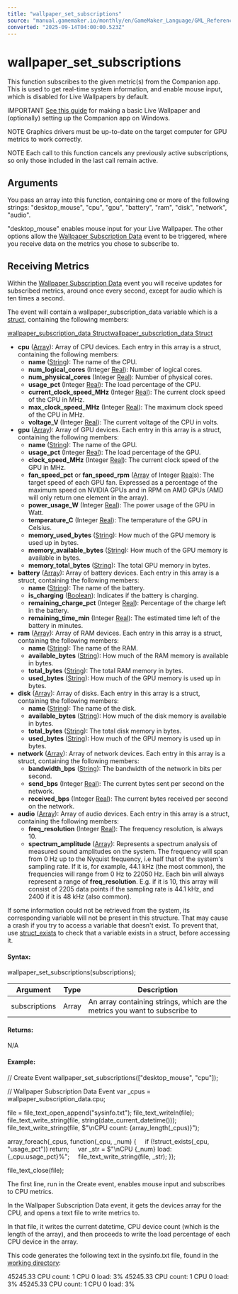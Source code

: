 ```yaml
---
title: "wallpaper_set_subscriptions"
source: "manual.gamemaker.io/monthly/en/GameMaker_Language/GML_Reference/Live_Wallpapers/wallpaper_set_subscriptions.htm"
converted: "2025-09-14T04:00:00.523Z"
---
```


# wallpaper\_set\_subscriptions

This function subscribes to the given metric(s) from the Companion app. This is used to get real-time system information, and enable mouse input, which is disabled for Live Wallpapers by default.

IMPORTANT [See this guide](https://help.gamemaker.io/hc/en-us/articles/10070287968285) for making a basic Live Wallpaper and (optionally) setting up the Companion app on Windows.

NOTE Graphics drivers must be up-to-date on the target computer for GPU metrics to work correctly.

NOTE Each call to this function cancels any previously active subscriptions, so only those included in the last call remain active.

## Arguments

You pass an array into this function, containing one or more of the following strings: "desktop\_mouse", "cpu", "gpu", "battery", "ram", "disk", "network", "audio".

"desktop\_mouse" enables mouse input for your Live Wallpaper. The other options allow the [Wallpaper Subscription Data](../../../The_Asset_Editors/Object_Properties/Wallpaper_Config_Event.htm#h) event to be triggered, where you receive data on the metrics you chose to subscribe to.

## Receiving Metrics

Within the [Wallpaper Subscription Data](../../../The_Asset_Editors/Object_Properties/Wallpaper_Config_Event.htm#h) event you will receive updates for subscribed metrics, around once every second, except for audio which is ten times a second.

The event will contain a wallpaper\_subscription\_data variable which is a [struct](../../GML_Overview/Structs.md), containing the following members:

[wallpaper\_subscription\_data Structwallpaper\_subscription\_data Struct](wallpaper_set_subscriptions.htm#)

-   **cpu** ([Array](../../GML_Overview/Arrays.md)): Array of CPU devices. Each entry in this array is a struct, containing the following members:
    -   **name** ([String](../../GML_Overview/Data_Types.md)): The name of the CPU.
    -   **num\_logical\_cores** (Integer [Real](../../GML_Overview/Data_Types.md)): Number of logical cores.
    -   **num\_physical\_cores** (Integer [Real](../../GML_Overview/Data_Types.md)): Number of physical cores.
    -   **usage\_pct** (Integer [Real](../../GML_Overview/Data_Types.md)): The load percentage of the CPU.
    -   **current\_clock\_speed\_MHz** (Integer [Real](../../GML_Overview/Data_Types.md)): The current clock speed of the CPU in MHz.
    -   **max\_clock\_speed\_MHz** (Integer [Real](../../GML_Overview/Data_Types.md)): The maximum clock speed of the CPU in MHz.
    -   **voltage\_V** (Integer [Real](../../GML_Overview/Data_Types.md)): The current voltage of the CPU in volts.
-   **gpu** ([Array](../../GML_Overview/Arrays.md)): Array of GPU devices. Each entry in this array is a struct, containing the following members:
    -   **name** ([String](../../GML_Overview/Data_Types.md)): The name of the GPU.
    -   **usage\_pct** (Integer [Real](../../GML_Overview/Data_Types.md)): The load percentage of the GPU.
    -   **clock\_speed\_MHz** (Integer [Real](../../GML_Overview/Data_Types.md)): The current clock speed of the GPU in MHz.
    -   **fan\_speed\_pct** or **fan\_speed\_rpm** ([Array](../../GML_Overview/Arrays.md) of Integer [Real](../../GML_Overview/Data_Types.md)s): The target speed of each GPU fan. Expressed as a percentage of the maximum speed on NVIDIA GPUs and in RPM on AMD GPUs (AMD will only return one element in the array).
    -   **power\_usage\_W** (Integer [Real](../../GML_Overview/Data_Types.md)): The power usage of the GPU in Watt.
    -   **temperature\_C** (Integer [Real](../../GML_Overview/Data_Types.md)): The temperature of the GPU in Celsius.
    -   **memory\_used\_bytes** ([String](../../GML_Overview/Data_Types.md)): How much of the GPU memory is used up in bytes.
    -   **memory\_available\_bytes** ([String](../../GML_Overview/Data_Types.md)): How much of the GPU memory is available in bytes.
    -   **memory\_total\_bytes** ([String](../../GML_Overview/Data_Types.md)): The total GPU memory in bytes.
-   **battery** ([Array](../../GML_Overview/Arrays.md)): Array of battery devices. Each entry in this array is a struct, containing the following members:
    -   **name** ([String](../../GML_Overview/Data_Types.md)): The name of the battery.
    -   **is\_charging** ([Boolean](../../GML_Overview/Data_Types.md)): Indicates if the battery is charging.
    -   **remaining\_charge\_pct** (Integer [Real](../../GML_Overview/Data_Types.md)): Percentage of the charge left in the battery.
    -   **remaining\_time\_min** (Integer [Real](../../GML_Overview/Data_Types.md)): The estimated time left of the battery in minutes.
-   **ram** ([Array](../../GML_Overview/Arrays.md)): Array of RAM devices. Each entry in this array is a struct, containing the following members:
    -   **name** ([String](../../GML_Overview/Data_Types.md)): The name of the RAM.
    -   **available\_bytes** ([String](../../GML_Overview/Data_Types.md)): How much of the RAM memory is available in bytes.
    -   **total\_bytes** ([String](../../GML_Overview/Data_Types.md)): The total RAM memory in bytes.
    -   **used\_bytes** ([String](../../GML_Overview/Data_Types.md)): How much of the GPU memory is used up in bytes.
-   **disk** ([Array](../../GML_Overview/Arrays.md)): Array of disks. Each entry in this array is a struct, containing the following members:
    -   **name** ([String](../../GML_Overview/Data_Types.md)): The name of the disk.
    -   **available\_bytes** ([String](../../GML_Overview/Data_Types.md)): How much of the disk memory is available in bytes.
    -   **total\_bytes** ([String](../../GML_Overview/Data_Types.md)): The total disk memory in bytes.
    -   **used\_bytes** ([String](../../GML_Overview/Data_Types.md)): How much of the GPU memory is used up in bytes.
-   **network** ([Array](../../GML_Overview/Arrays.md)): Array of network devices. Each entry in this array is a struct, containing the following members:
    -   **bandwidth\_bps** ([String](../../GML_Overview/Data_Types.md)): The bandwidth of the network in bits per second.
    -   **send\_bps** (Integer [Real](../../GML_Overview/Data_Types.md)): The current bytes sent per second on the network.
    -   **received\_bps** (Integer [Real](../../GML_Overview/Data_Types.md)): The current bytes received per second on the network.
-   **audio** ([Array](../../GML_Overview/Arrays.md)): Array of audio devices. Each entry in this array is a struct, containing the following members:
    -   **freq\_resolution** (Integer [Real](../../GML_Overview/Data_Types.md)): The frequency resolution, is always 10.
    -   **spectrum\_amplitude** ([Array](../../GML_Overview/Arrays.md)): Represents a spectrum analysis of measured sound amplitudes on the system. The frequency will span from 0 Hz up to the Nyquist frequency, i.e half that of the system's sampling rate. If it is, for example, 44.1 kHz (the most common), the frequencies will range from 0 Hz to 22050 Hz. Each bin will always represent a range of **freq\_resolution**. E.g. if it is 10, this array will consist of 2205 data points if the sampling rate is 44.1 kHz, and 2400 if it is 48 kHz (also common).

If some information could not be retrieved from the system, its corresponding variable will not be present in this structure. That may cause a crash if you try to access a variable that doesn't exist. To prevent that, use [struct\_exists](../Variable_Functions/variable_struct_exists.md) to check that a variable exists in a struct, before accessing it.

#### Syntax:

wallpaper\_set\_subscriptions(subscriptions);

| Argument | Type | Description |
| --- | --- | --- |
| subscriptions | Array | An array containing strings, which are the metrics you want to subscribe to |

#### Returns:

N/A

#### Example:

// Create Event
wallpaper\_set\_subscriptions(\["desktop\_mouse", "cpu"\]);


// Wallpaper Subscription Data Event
var \_cpus = wallpaper\_subscription\_data.cpu;

file = file\_text\_open\_append("sysinfo.txt");
file\_text\_writeln(file);
file\_text\_write\_string(file, string(date\_current\_datetime()));
file\_text\_write\_string(file, $"\\nCPU count: {array\_length(\_cpus)}");

array\_foreach(\_cpus, function(\_cpu, \_num)
{
    if (!struct\_exists(\_cpu, "usage\_pct")) return;
    var \_str = $"\\nCPU {\_num} load: {\_cpu.usage\_pct}%";
    file\_text\_write\_string(file, \_str);
});

file\_text\_close(file);

The first line, run in the Create event, enables mouse input and subscribes to CPU metrics.

In the Wallpaper Subscription Data event, it gets the devices array for the CPU, and opens a text file to write metrics to.

In that file, it writes the current datetime, CPU device count (which is the length of the array), and then proceeds to write the load percentage of each CPU device in the array.

This code generates the following text in the sysinfo.txt file, found in the [working directory](../File_Handling/File_Directories/working_directory.md):

45245.33
CPU count: 1
CPU 0 load: 3%
45245.33
CPU count: 1
CPU 0 load: 3%
45245.33
CPU count: 1
CPU 0 load: 3%
